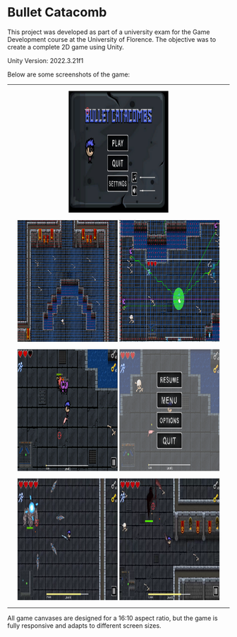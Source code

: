 # Bullet Catacomb

This project was developed as part of a university exam for the Game Development course at the University of Florence. The objective was to create a complete 2D game using Unity.

Unity Version: 2022.3.21f1

Below are some screenshots of the game:

<hr>

<p align="center">
  <img src="./ScreenShoot/Immagine 2024-09-10 153411.png" width="45%" height="275px" />
</p>

<p align="center">
  <img src="./ScreenShoot/image50.png" width="45%" height="275px"/>
  <img src="./ScreenShoot/image51.png" width="45%" height = "275px"/>
</p>

<p align="center">
  <img src="./ScreenShoot/Screenshot 2024-09-10 153625.png" width="45%" height="275px"/>
  <img src="./ScreenShoot/Immagine 2024-09-10 153455.png" width="45%" height="275px" />
</p>

<p align="center">
  <img src="./ScreenShoot/Immagine 2024-09-10 154842.png" width="45%" height="275px" />
  <img src="./ScreenShoot/Immagine 2024-09-10 154958.png" width="45%" height="275px"/>
</p>

<hr>

All game canvases are designed for a 16:10 aspect ratio, but the game is fully responsive and adapts to different screen sizes.
